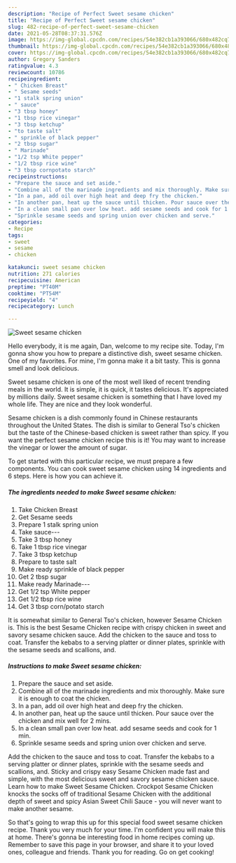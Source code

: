 ```yaml
---
description: "Recipe of Perfect Sweet sesame chicken"
title: "Recipe of Perfect Sweet sesame chicken"
slug: 482-recipe-of-perfect-sweet-sesame-chicken
date: 2021-05-28T08:37:31.576Z
image: https://img-global.cpcdn.com/recipes/54e382cb1a393066/680x482cq70/sweet-sesame-chicken-recipe-main-photo.jpg
thumbnail: https://img-global.cpcdn.com/recipes/54e382cb1a393066/680x482cq70/sweet-sesame-chicken-recipe-main-photo.jpg
cover: https://img-global.cpcdn.com/recipes/54e382cb1a393066/680x482cq70/sweet-sesame-chicken-recipe-main-photo.jpg
author: Gregory Sanders
ratingvalue: 4.3
reviewcount: 10786
recipeingredient:
- " Chicken Breast"
- " Sesame seeds"
- "1 stalk spring union"
- " sauce"
- "3 tbsp honey"
- "1 tbsp rice vinegar"
- "3 tbsp ketchup"
- "to taste salt"
- " sprinkle of black pepper"
- "2 tbsp sugar"
- " Marinade"
- "1/2 tsp White pepper"
- "1/2 tbsp rice wine"
- "3 tbsp cornpotato starch"
recipeinstructions:
- "Prepare the sauce and set aside."
- "Combine all of the marinade ingredients and mix thoroughly. Make sure it is enough to coat the chicken."
- "In a pan, add oil over high heat and deep fry the chicken."
- "In another pan, heat up the sauce until thicken. Pour sauce over the chicken and mix well for 2 mins."
- "In a clean small pan over low heat. add sesame seeds and cook for 1 min."
- "Sprinkle sesame seeds and spring union over chicken and serve."
categories:
- Recipe
tags:
- sweet
- sesame
- chicken

katakunci: sweet sesame chicken 
nutrition: 271 calories
recipecuisine: American
preptime: "PT40M"
cooktime: "PT54M"
recipeyield: "4"
recipecategory: Lunch

---
```



![Sweet sesame chicken](https://img-global.cpcdn.com/recipes/54e382cb1a393066/680x482cq70/sweet-sesame-chicken-recipe-main-photo.jpg)

Hello everybody, it is me again, Dan, welcome to my recipe site. Today, I'm gonna show you how to prepare a distinctive dish, sweet sesame chicken. One of my favorites. For mine, I'm gonna make it a bit tasty. This is gonna smell and look delicious.

Sweet sesame chicken is one of the most well liked of recent trending meals in the world. It is simple, it is quick, it tastes delicious. It's appreciated by millions daily. Sweet sesame chicken is something that I have loved my whole life. They are nice and they look wonderful.

Sesame chicken is a dish commonly found in Chinese restaurants throughout the United States. The dish is similar to General Tso&#39;s chicken but the taste of the Chinese-based chicken is sweet rather than spicy. If you want the perfect sesame chicken recipe this is it! You may want to increase the vinegar or lower the amount of sugar.


To get started with this particular recipe, we must prepare a few components. You can cook sweet sesame chicken using 14 ingredients and 6 steps. Here is how you can achieve it.

<!--inarticleads1-->

##### The ingredients needed to make Sweet sesame chicken:

1. Take  Chicken Breast
1. Get  Sesame seeds
1. Prepare 1 stalk spring union
1. Take  sauce---
1. Take 3 tbsp honey
1. Take 1 tbsp rice vinegar
1. Take 3 tbsp ketchup
1. Prepare to taste salt
1. Make ready  sprinkle of black pepper
1. Get 2 tbsp sugar
1. Make ready  Marinade---
1. Get 1/2 tsp White pepper
1. Get 1/2 tbsp rice wine
1. Get 3 tbsp corn/potato starch


It is somewhat similar to General Tso&#39;s chicken, however Sesame Chicken is. This is the best Sesame Chicken recipe with crispy chicken in sweet and savory sesame chicken sauce. Add the chicken to the sauce and toss to coat. Transfer the kebabs to a serving platter or dinner plates, sprinkle with the sesame seeds and scallions, and. 

<!--inarticleads2-->

##### Instructions to make Sweet sesame chicken:

1. Prepare the sauce and set aside.
1. Combine all of the marinade ingredients and mix thoroughly. Make sure it is enough to coat the chicken.
1. In a pan, add oil over high heat and deep fry the chicken.
1. In another pan, heat up the sauce until thicken. Pour sauce over the chicken and mix well for 2 mins.
1. In a clean small pan over low heat. add sesame seeds and cook for 1 min.
1. Sprinkle sesame seeds and spring union over chicken and serve.


Add the chicken to the sauce and toss to coat. Transfer the kebabs to a serving platter or dinner plates, sprinkle with the sesame seeds and scallions, and. Sticky and crispy easy Sesame Chicken made fast and simple, with the most delicious sweet and savory sesame chicken sauce. Learn how to make Sweet Sesame Chicken. Crockpot Sesame Chicken knocks the socks off of traditional Sesame Chicken with the additional depth of sweet and spicy Asian Sweet Chili Sauce - you will never want to make another sesame. 

So that's going to wrap this up for this special food sweet sesame chicken recipe. Thank you very much for your time. I'm confident you will make this at home. There's gonna be interesting food in home recipes coming up. Remember to save this page in your browser, and share it to your loved ones, colleague and friends. Thank you for reading. Go on get cooking!
